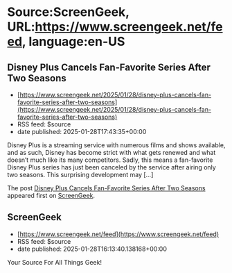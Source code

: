 # Source:ScreenGeek, URL:https://www.screengeek.net/feed, language:en-US

## Disney Plus Cancels Fan-Favorite Series After Two Seasons
 - [https://www.screengeek.net/2025/01/28/disney-plus-cancels-fan-favorite-series-after-two-seasons](https://www.screengeek.net/2025/01/28/disney-plus-cancels-fan-favorite-series-after-two-seasons)
 - RSS feed: $source
 - date published: 2025-01-28T17:43:35+00:00

<p>Disney Plus is a streaming service with numerous films and shows available, and as such, Disney has become strict with what gets renewed and what doesn&#8217;t much like its many competitors. Sadly, this means a fan-favorite Disney Plus series has just been canceled by the service after airing only two seasons. This surprising development may [...]</p>
<p>The post <a href="https://www.screengeek.net/2025/01/28/disney-plus-cancels-fan-favorite-series-after-two-seasons/">Disney Plus Cancels Fan-Favorite Series After Two Seasons</a> appeared first on <a href="https://www.screengeek.net">ScreenGeek</a>.</p>

## ScreenGeek
 - [https://www.screengeek.net/feed](https://www.screengeek.net/feed)
 - RSS feed: $source
 - date published: 2025-01-28T16:13:40.138168+00:00

Your Source For All Things Geek!

